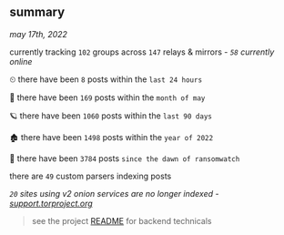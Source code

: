 
## summary
_may 17th, 2022_

currently tracking `102` groups across `147` relays & mirrors - _`58` currently online_

⏲ there have been `8` posts within the `last 24 hours`

🦈 there have been `169` posts within the `month of may`

🪐 there have been `1060` posts within the `last 90 days`

🏚 there have been `1498` posts within the `year of 2022`

🦕 there have been `3784` posts `since the dawn of ransomwatch`

there are `49` custom parsers indexing posts

_`20` sites using v2 onion services are no longer indexed - [support.torproject.org](https://support.torproject.org/onionservices/v2-deprecation/)_

> see the project [README](https://github.com/joshhighet/ransomwatch#ransomwatch--) for backend technicals
